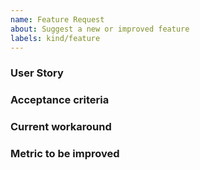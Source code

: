 ```yaml
---
name: Feature Request
about: Suggest a new or improved feature
labels: kind/feature
---
```


### User Story

### Acceptance criteria

### Current workaround

### Metric to be improved

